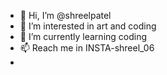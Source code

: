 - 👋 Hi, I’m @shreelpatel
- 👀 I’m interested in art and coding
- 🌱 I’m currently learning coding
- 📫 Reach me in INSTA-shreel_06
-  

<!---
shreelpatel/shreelpatel is a ✨ special ✨ repository because its `README.md` (this file) appears on your GitHub profile.
You can click the Preview link to take a look at your changes.
--->
